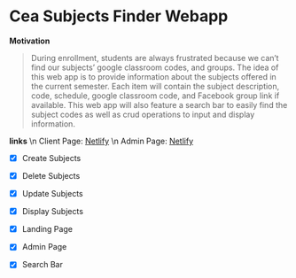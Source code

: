 # Cea Subjects Finder Webapp

**Motivation**

> During enrollment, students are always frustrated because we can’t find our subjects’ google classroom codes, and groups. The idea of this web app is to provide information about the subjects offered in the current semester. Each item will contain the subject description, code, schedule, google classroom code, and Facebook group link if available. This web app will also feature a search bar to easily find the subject codes as well as crud operations to input and display information.

**links** \n
Client Page: [Netlify](https://subjects-finder.netlify.app/) \n
Admin Page: [Netlify](https://subjects-finder.netlify.app/admin)

-[x] Create Subjects
-[x] Delete Subjects
-[x] Update Subjects
-[x] Display Subjects
-[x] Landing Page
-[x] Admin Page
-[x] Search Bar

